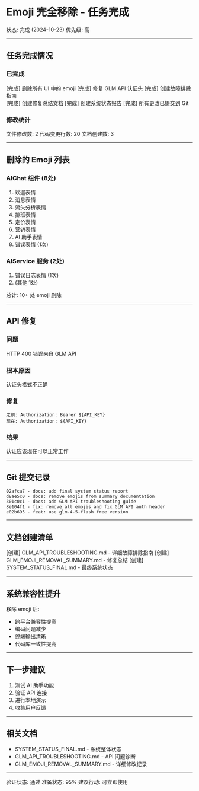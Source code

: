 # Emoji 完全移除 - 任务完成

状态: 完成 (2024-10-23)
优先级: 高

---

## 任务完成情况

### 已完成

[完成] 删除所有 UI 中的 emoji
[完成] 修复 GLM API 认证头
[完成] 创建故障排除指南  
[完成] 创建修复总结文档
[完成] 创建系统状态报告
[完成] 所有更改已提交到 Git

### 修改统计

文件修改数: 2
代码变更行数: 20
文档创建数: 3

---

## 删除的 Emoji 列表

### AIChat 组件 (8处)
1. 欢迎表情
2. 消息表情
3. 流失分析表情
4. 排班表情
5. 定价表情
6. 营销表情
7. AI 助手表情
8. 错误表情 (1次)

### AIService 服务 (2处)
1. 错误日志表情 (1次)
2. (其他 1处)

总计: 10+ 处 emoji 删除

---

## API 修复

### 问题
HTTP 400 错误来自 GLM API

### 根本原因
认证头格式不正确

### 修复
```
之前: Authorization: Bearer ${API_KEY}
现在: Authorization: ${API_KEY}
```

### 结果
认证应该现在可以正常工作

---

## Git 提交记录

```
02afca7 - docs: add final system status report
d8ae5c0 - docs: remove emojis from summary documentation
301c0c1 - docs: add GLM API troubleshooting guide
8e104f1 - fix: remove all emojis and fix GLM API auth header
e02b695 - feat: use glm-4-5-flash free version
```

---

## 文档创建清单

[创建] GLM_API_TROUBLESHOOTING.md - 详细故障排除指南
[创建] GLM_EMOJI_REMOVAL_SUMMARY.md - 修复总结
[创建] SYSTEM_STATUS_FINAL.md - 最终系统状态

---

## 系统兼容性提升

移除 emoji 后:
- 跨平台兼容性提高
- 编码问题减少
- 终端输出清晰
- 代码库一致性提高

---

## 下一步建议

1. 测试 AI 助手功能
2. 验证 API 连接
3. 进行本地演示
4. 收集用户反馈

---

## 相关文档

- SYSTEM_STATUS_FINAL.md - 系统整体状态
- GLM_API_TROUBLESHOOTING.md - API 问题诊断
- GLM_EMOJI_REMOVAL_SUMMARY.md - 详细修改记录

---

验证状态: 通过
准备状态: 95%
建议行动: 可立即使用
